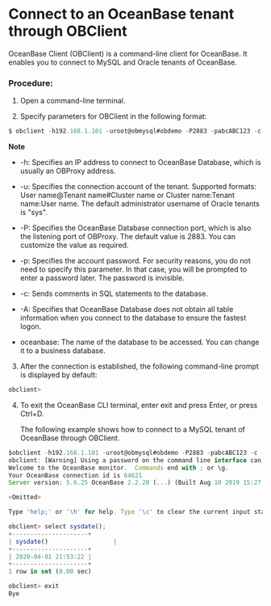 Connect to an OceanBase tenant through OBClient 
====================================================================



OceanBase Client (OBClient) is a command-line client for OceanBase. It enables you to connect to MySQL and Oracle tenants of OceanBase. 

### Procedure: 

1. Open a command-line terminal.

   

2. Specify parameters for OBClient in the following format:

   




```javascript
$ obclient -h192.168.1.101 -uroot@obmysql#obdemo -P2883 -pabcABC123 -c -A oceanbase
```


**Note**



* -h: Specifies an IP address to connect to OceanBase Database, which is usually an OBProxy address.

  

* -u: Specifies the connection account of the tenant. Supported formats: User name@Tenant name#Cluster name or Cluster name:Tenant name:User name. The default administrator username of Oracle tenants is "sys".

  

* -P: Specifies the OceanBase Database connection port, which is also the listening port of OBProxy. The default value is 2883. You can customize the value as required.

  

* -p: Specifies the account password. For security reasons, you do not need to specify this parameter. In that case, you will be prompted to enter a password later. The password is invisible.

  

* -c: Sends comments in SQL statements to the database.

  

* -A: Specifies that OceanBase Database does not obtain all table information when you connect to the database to ensure the fastest logon.

  

* oceanbase: The name of the database to be accessed. You can change it to a business database.

  




3. After the connection is established, the following command-line prompt is displayed by default:

   




```javascript
obclient>
```



4. To exit the OceanBase CLI terminal, enter exit and press Enter, or press Ctrl+D. 

   The following example shows how to connect to a MySQL tenant of OceanBase through OBClient.
   




```javascript
$obclient -h192.168.1.101 -uroot@obmysql#obdemo -P2883 -pabcABC123 -c -A oceanbase
obclient: [Warning] Using a password on the command line interface can be insecure.
Welcome to the OceanBase monitor.  Commands end with ; or \g.
Your OceanBase connection id is 64621
Server version: 5.6.25 OceanBase 2.2.20 (...) (Built Aug 10 2019 15:27:33)

<Omitted>

Type 'help;' or '\h' for help. Type '\c' to clear the current input statement.

obclient> select sysdate();
+---------------------+
| sysdate()                  |
+---------------------+
| 2020-04-01 21:53:22 |
+---------------------+
1 row in set (0.00 sec)

obclient> exit
Bye
```



